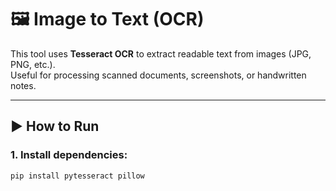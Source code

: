 # 🖼️ Image to Text (OCR)

This tool uses **Tesseract OCR** to extract readable text from images (JPG, PNG, etc.).  
Useful for processing scanned documents, screenshots, or handwritten notes.

---

## ▶️ How to Run

### 1. Install dependencies:

```bash
pip install pytesseract pillow

